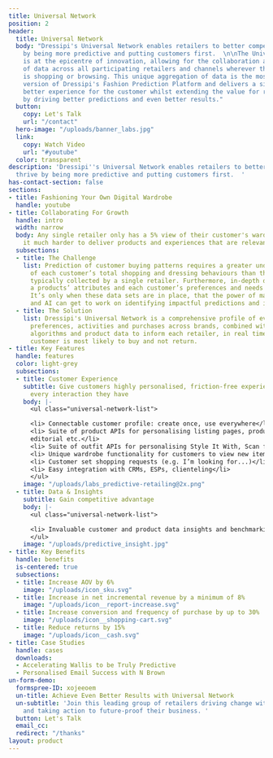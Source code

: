 ```yaml
---
title: Universal Network
position: 2
header:
  title: Universal Network
  body: "Dressipi's Universal Network enables retailers to better compete and thrive
    by being more predictive and putting customers first.  \n\nThe Universal Network
    is at the epicentre of innovation, allowing for the collaboration and connection
    of data across all participating retailers and channels wherever that customer
    is shopping or browsing. This unique aggregation of data is the most powerful
    version of Dressipi's Fashion Prediction Platform and delivers a significantly
    better experience for the customer whilst extending the value for retailers further
    by driving better predictions and even better results."
  button:
    copy: Let's Talk
    url: "/contact"
  hero-image: "/uploads/banner_labs.jpg"
  link:
    copy: Watch Video
    url: "#youtube"
  color: transparent
description: 'Dressipi''s Universal Network enables retailers to better compete and
  thrive by being more predictive and putting customers first.  '
has-contact-section: false
sections:
- title: Fashioning Your Own Digital Wardrobe
  handle: youtube
- title: Collaborating For Growth
  handle: intro
  width: narrow
  body: Any single retailer only has a 5% view of their customer's wardrobe, making
    it much harder to deliver products and experiences that are relevant to them.
  subsections:
  - title: The Challenge
    list: Prediction of customer buying patterns requires a greater understanding
      of each customer’s total shopping and dressing behaviours than the small slice
      typically collected by a single retailer. Furthermore, in-depth data links between
      a products’ attributes and each customer’s preferences and needs are also required.
      It’s only when these data sets are in place, that the power of machine learning
      and AI can get to work on identifying impactful predictions and insights.
  - title: The Solution
    list: Dressipi's Universal Network is a comprehensive profile of every customer's
      preferences, activities and purchases across brands, combined with fashion specific
      algorithms and product data to inform each retailer, in real time, what every
      customer is most likely to buy and not return.
- title: Key Features
  handle: features
  color: light-grey
  subsections:
  - title: Customer Experience
    subtitle: Give customers highly personalised, friction-free experiences that improve
      every interaction they have
    body: |-
      <ul class="universal-network-list">

      <li> Connectable customer profile: create once, use everywhere</li>
      <li> Suite of product APIs for personalising listing pages, product pages, emails, notifications,
      editorial etc.</li>
      <li> Suite of outfit APIs for personalising Style It With, Scan for Outfits instore</li>
      <li> Unique wardrobe functionality for customers to view new items with owned items</li>
      <li> Customer set shopping requests (e.g. I’m looking for...)</li>
      <li> Easy integration with CRMs, ESPs, clienteling</li>
      </ul>
    image: "/uploads/labs_predictive-retailing@2x.png"
  - title: Data & Insights
    subtitle: Gain competitive advantage
    body: |-
      <ul class="universal-network-list">

      <li> Invaluable customer and product data insights and benchmarking to make clearer and more informed decisions on demand to supply matching, merchandising and customer acquisition.</li>
      </ul>
    image: "/uploads/predictive_insight.jpg"
- title: Key Benefits
  handle: benefits
  is-centered: true
  subsections:
  - title: Increase AOV by 6%
    image: "/uploads/icon_sku.svg"
  - title: Increase in net incremental revenue by a minimum of 8%
    image: "/uploads/icon__report-increase.svg"
  - title: Increase conversion and frequency of purchase by up to 30%
    image: "/uploads/icon__shopping-cart.svg"
  - title: Reduce returns by 15%
    image: "/uploads/icon__cash.svg"
- title: Case Studies
  handle: cases
  downloads:
  - Accelerating Wallis to be Truly Predictive
  - Personalised Email Success with N Brown
un-form-demo:
  formspree-ID: xojeeoem
  un-title: Achieve Even Better Results with Universal Network
  un-subtitle: 'Join this leading group of retailers driving change within the industry
    and taking action to future-proof their business. '
  button: Let's Talk
  email_cc: 
  redirect: "/thanks"
layout: product
---
```


